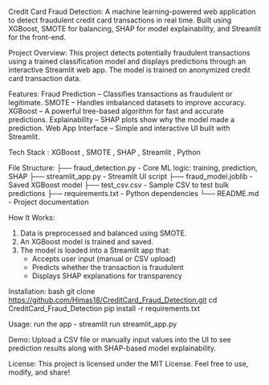 Credit Card Fraud Detection:
A machine learning-powered web application to detect fraudulent credit card transactions in real time. Built using XGBoost, SMOTE for balancing, SHAP for model explainability, and Streamlit for the front-end.

Project Overview:
This project detects potentially fraudulent transactions using a trained classification model and displays predictions through an interactive Streamlit web app. The model is trained on anonymized credit card transaction data.

Features:
Fraud Prediction – Classifies transactions as fraudulent or legitimate.
SMOTE – Handles imbalanced datasets to improve accuracy.
XGBoost – A powerful tree-based algorithm for fast and accurate predictions.
Explainability – SHAP plots show why the model made a prediction.
Web App Interface – Simple and interactive UI built with Streamlit.

Tech Stack : XGBoost , SMOTE , SHAP , Streamlit , Python

File Structure:
├── fraud_detection.py - Core ML logic: training, prediction, SHAP
├── streamlit_app.py - Streamlit UI script
├── fraud_model.joblib - Saved XGBoost model
├── test_csv.csv - Sample CSV to test bulk predictions
├── requirements.txt - Python dependencies
└── README.md - Project documentation

How It Works:
1. Data is preprocessed and balanced using SMOTE.
2. An XGBoost model is trained and saved.
3. The model is loaded into a Streamlit app that:
   - Accepts user input (manual or CSV upload)
   - Predicts whether the transaction is fraudulent
   - Displays SHAP explanations for transparency

Installation:
bash
git clone https://github.com/Himas18/CreditCard_Fraud_Detection.git
cd CreditCard_Fraud_Detection
pip install -r requirements.txt

Usage: 
run the app - streamlit run streamlit_app.py

Demo:
Upload a CSV file or manually input values into the UI to see prediction results along with SHAP-based model explainability.

License:
This project is licensed under the MIT License. Feel free to use, modify, and share!
